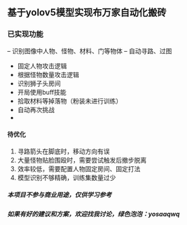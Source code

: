 ## 基于yolov5模型实现布万家自动化搬砖

### 已实现功能
– 识别图像中人物、怪物、材料、门等物体
– 自动寻路、过图
- 固定人物攻击逻辑
- 根据怪物数量攻击逻辑
- 识别狮子头房间
- 开局使用buff技能
- 拾取材料等掉落物（粉装未进行训练）
- 自动再次挑战
- 

#### 待优化
1. 寻路箭头在脚底时，移动方向有误
2. 大量怪物贴脸围殴时，需要尝试触发后撤步脱离
3. 效率较低，需要配置人物固定房间、固定打法
4. 模型识别不够精确，训练集数量过少

##### 本项目不参与商业用途，仅供学习参考
##### 如果有好的建议和方案，欢迎找我讨论，绿色泡泡：yosaaqwq
